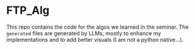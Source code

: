 # FTP_Alg

This repo contains the code for the algos we learned in the seminar.
The `generated` files are generated by LLMs, mostly to enhance my implementations and to add better visuals (I am not a python native...).